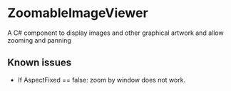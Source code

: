 # ZoomableImageViewer
A C# component to display images and other graphical artwork and allow zooming and panning

## Known issues

- If AspectFixed == false: zoom by window does not work.
